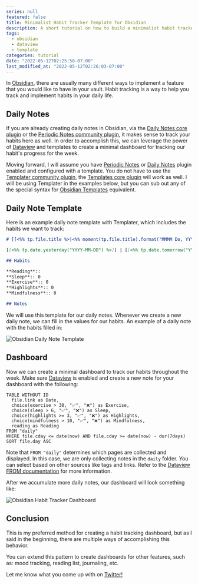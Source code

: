 ```yaml
---
series: null
featured: false
title: Minimalist Habit Tracker Template for Obsidian
description: A short tutorial on how to build a minimalist habit tracker template for Obsidian using the Dataview plugin.
tags:
  - obsidian
  - dataview
  - template
categories: tutorial
date: "2022-05-12T02:25:58-07:00"
last_modified_at: "2022-05-12T02:26:03-07:00"
---
```


In [Obsidian](https://obsidian.md), there are usually many different ways to implement a feature that you would like to have in your vault. Habit tracking is a way to help you track and implement habits in your daily life.

## Daily Notes

If you are already creating daily notes in Obsidian, via the [Daily Notes core plugin](https://help.obsidian.md/Plugins/Daily+notes) or the [Periodic Notes community plugin](https://github.com/liamcain/obsidian-periodic-notes), it makes sense to track your habits here as well. In order to accomplish this, we can leverage the power of [Dataview](https://github.com/blacksmithgu/obsidian-dataview) and templates to create a minimal dashboard for tracking our habit's progress for the week.

Moving forward, I will assume you have [Periodic Notes](https://github.com/liamcain/obsidian-periodic-notes) or [Daily Notes](https://help.obsidian.md/Plugins/Daily+notes) plugin enabled and configured with a template. You do not have to use the [Templater community plugin](https://github.com/SilentVoid13/Templater), the [Templates core plugin](https://help.obsidian.md/Plugins/Templates) will work as well. I will be using Templater in the examples below, but you can sub out any of the special syntax for [Obsidian Templates](https://help.obsidian.md/Plugins/Templates) equivalent.

## Daily Note Template

Here is an example daily note template with Templater, which includes the habits we want to track:

```md
# [[<%% tp.file.title %>|<%% moment(tp.file.title).format("MMMM Do, YYYY") %>]]

[[<%% tp.date.yesterday("YYYY-MM-DD") %>]] | [[<%% tp.date.tomorrow("YYYY-MM-DD") %>]]

## Habits

**Reading**::
**Sleep**:: 0
**Exercise**:: 0
**Highlights**:: 0
**Mindfulness**:: 0

## Notes
```

We will use this template for our daily notes. Whenever we create a new daily note, we can fill in the values for our habits. An example of a daily note with the habits filled in:

<img alt="Obsidian Daily Note Template" src="<%= cloudinary_url 'v1652347823/posts/minimalist-habit-tracker-template-for-obsidian/daily-note-template_nj1yx5', :medium %>" />

## Dashboard

Now we can create a minimal dashboard to track our habits throughout the week. Make sure [Dataview](https://github.com/blacksmithgu/obsidian-dataview) is enabled and create a new note for your dashboard with the following:

```dataview
TABLE WITHOUT ID
  file.link as Date,
  choice(exercise > 30, "✅", "❌") as Exercise,
  choice(sleep > 6, "✅", "❌") as Sleep,
  choice(highlights >= 3, "✅", "❌") as Highlights,
  choice(mindfulness > 10, "✅", "❌") as Mindfulness,
  reading as Reading
FROM "daily"
WHERE file.cday <= date(now) AND file.cday >= date(now) - dur(7days)
SORT file.day ASC
```

Note that `FROM "daily"` determines which pages are collected and displayed. In this case, we are only collecting notes in the `daily` folder. You can select based on other sources like tags and links. Refer to the [Dataview FROM documentation](https://blacksmithgu.github.io/obsidian-dataview/query/queries/#from) for more information.

After we accumulate more daily notes, our dashboard will look something like:

<img alt="Obsidian Habit Tracker Dashboard" src="<%= cloudinary_url 'v1652347824/posts/minimalist-habit-tracker-template-for-obsidian/habit-tracker-dashboard_asfzri', :medium %>" />

## Conclusion

This is my preferred method for creating a habit tracking dashboard, but as I said in the beginning, there are multiple ways of accomplishing this behavior.

You can extend this pattern to create dashboards for other features, such as: mood tracking, reading list, journaling, etc.

Let me know what you come up with on [Twitter!](https://twitter.com/andrewmcodes)
